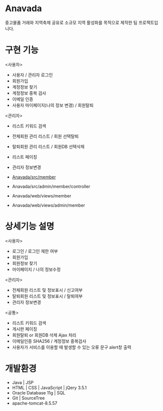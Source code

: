 # Anavada
중고물품 거래와 지역축제 공유로 소규모 지역 활성화를 목적으로 제작한 팀 프로젝트입니다.


# 구현 기능
<사용자>
* 사용자 / 관리자 로그인
* 회원가입
* 계정정보 찾기
* 계정정보 중복 검사
* 이메일 인증
* 사용자 마이페이지(나의 정보 변경) / 회원탈퇴

<관리자>
* 리스트 키워드 검색
* 전체회원 관리 리스트 / 회원 선택탈퇴
* 탈퇴회원 관리 리스트 / 회원DB 선택삭제
* 리스트 페이징
* 관리자 정보변경

* [Anavada/src/member](#Anavada/src/member)
* Anavada/src/admin/member/controller
* Anavada/web/views/member
* Anavada/web/views/admin/member


# 상세기능 설명
<사용자>
* 로그인 / 로그인 제한 여부
* 회원가입
* 회원정보 찾기
* 마이페이지 / 나의 정보수정

<관리자>
* 전체회원 리스트 및 정보표시 / 신고여부
* 탈퇴회원 리스트 및 정보표시 / 탈퇴여부
* 관리자 정보변경

<공통>
* 리스트 키워드 검색
* 게시판 페이징
* 회원탈퇴 or 회원DB 삭제 Ajax 처리
* 이메일인증 SHA256 / 계정정보 중복검사
* 사용자가 서비스를 이용할 때 발생할 수 있는 오류 문구 alert창 출력


# 개발환경
* Java | JSP
* HTML | CSS | JavaScript | jQery 3.5.1
* Oracle Database 11g | SQL
* Git | SourceTree
* apache-tomcat-8.5.57
